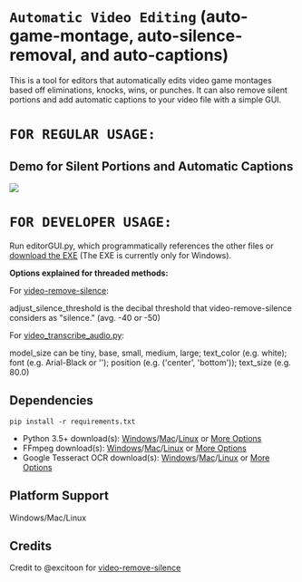 # `Automatic Video Editing` (auto-game-montage, auto-silence-removal, and auto-captions)

This is a tool for editors that automatically edits video game montages based off eliminations, knocks, wins, or punches. It can also remove silent portions and add automatic captions to your video file with a simple GUI.

# `FOR REGULAR USAGE:`

## Demo for Silent Portions and Automatic Captions
![](example.gif)

# `FOR DEVELOPER USAGE:`

Run editorGUI.py, which programmatically references the other files or [download the EXE](https://github.com/Noah-Grimaldi/automatic-video-editing/releases/download/pyinstaller/automatic-video-editing.exe) (The EXE is currently only for Windows).

**Options explained for threaded methods:**

For [video-remove-silence](packagefiles/video_remove_silence.py): 

adjust_silence_threshold is the decibal threshold that video-remove-silence considers as "silence." (avg. -40 or -50)

For [video_transcribe_audio.py](packagefiles/video_transcribe_audio.py): 

model_size can be tiny, base, small, medium, large; text_color (e.g. white); font (e.g. Arial-Black or ''); position (e.g. ('center', 'bottom')); text_size (e.g. 80.0)

## Dependencies
`pip install -r requirements.txt`
- Python 3.5+ download(s): [Windows](https://www.python.org/ftp/python/3.12.0/python-3.12.0-amd64.exe)/[Mac](https://www.python.org/ftp/python/3.12.0/python-3.12.0-macos11.pkg)/[Linux](https://www.python.org/ftp/python/3.12.0/Python-3.12.0.tar.xz) or [More Options](https://www.python.org/downloads/)
- FFmpeg download(s): [Windows](https://community.chocolatey.org/packages/ffmpeg)/[Mac](https://formulae.brew.sh/formula/ffmpeg)/[Linux](https://www.geeksforgeeks.org/how-to-install-ffmpeg-in-linux/) or [More Options](https://www.ffmpeg.org/download.html)
- Google Tesseract OCR download(s): [Windows](https://github.com/tesseract-ocr/tesseract?tab=readme-ov-file#installing-tesseract)/[Mac](https://formulae.brew.sh/formula/tesseract)/[Linux](https://tesseract-ocr.github.io/tessdoc/Installation.html) or [More Options](https://tesseract-ocr.github.io/tessdoc/Installation.html)

## Platform Support 
Windows/Mac/Linux

## Credits
Credit to @excitoon for [video-remove-silence](https://github.com/excitoon/video-remove-silence)

